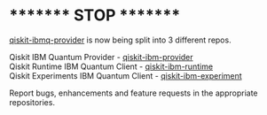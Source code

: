 # ******* STOP *******

[qiskit-ibmq-provider](https://github.com/Qiskit/qiskit-ibmq-provider) is now being split into 3 different repos.

Qiskit IBM Quantum Provider - [qiskit-ibm-provider](https://github.com/Qiskit/qiskit-ibm-provider)  
Qiskit Runtime IBM Quantum Client - [qiskit-ibm-runtime](https://github.com/Qiskit/qiskit-ibm-runtime)  
Qiskit Experiments IBM Quantum Client - [qiskit-ibm-experiment](https://github.com/Qiskit/qiskit-ibm-experiment)  

Report bugs, enhancements and feature requests in the appropriate repositories.
